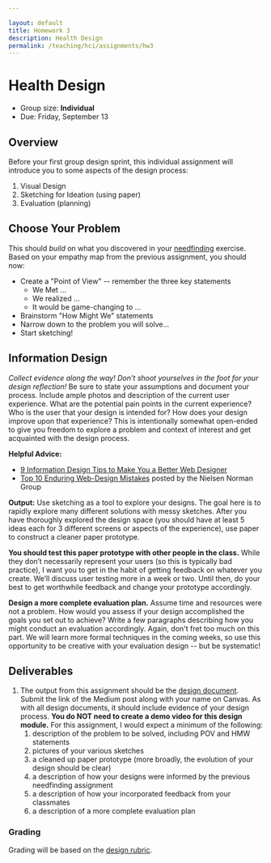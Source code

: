 ```yaml
---

layout: default
title: Homework 3
description: Health Design
permalink: /teaching/hci/assignments/hw3
---
```


# Health Design

* Group size: **Individual**
* Due: Friday, September 13

## Overview 
Before your first group design sprint, this individual assignment will introduce you to some aspects of the design process:
1. Visual Design
2. Sketching for Ideation (using paper)
3. Evaluation (planning)

## Choose Your Problem
This should *build* on what you discovered in your [needfinding](./needfinding.md) exercise. Based on your empathy map from the previous assignment, you should now:

* Create a "Point of View" -- remember the three key statements
    * We Met ...
    * We realized ...
    * It would be game-changing to ...
* Brainstorm "How Might We" statements
* Narrow down to the problem you will solve...
* Start sketching!

## Information Design
*Collect evidence along the way! Don’t shoot yourselves in the foot for your design reflection!* Be sure to state your assumptions and document your process. Include ample photos and description of the current user experience. What are the potential pain points in the current experience? Who is the user that your design is intended for? How does your design improve upon that experience? This is intentionally somewhat open-ended to give you freedom to explore a problem and context of interest and get acquainted with the design process.

**Helpful Advice:**
* [9 Information Design Tips to Make You a Better Web Designer](https://design.tutsplus.com/articles/9-information-design-tips-to-make-you-a-better-web-designer--psd-1601)
* [Top 10 Enduring Web-Design Mistakes](https://www.nngroup.com/articles/top-10-enduring/) posted by the Nielsen Norman Group

**Output:** Use sketching as a tool to explore your designs. The goal here is to rapidly explore many different solutions with messy sketches. After you have thoroughly explored the design space (you should have at least 5 ideas each for 3 different screens or aspects of the experience), use paper to construct a cleaner paper prototype.

**You should test this paper prototype with other people in the class.** While they don’t necessarily represent your users (so this is typically bad practice), I want you to get in the habit of getting feedback on whatever you create. We’ll discuss user testing more in a week or two. Until then, do your best to get worthwhile feedback and change your prototype accordingly.

**Design a more complete evaluation plan.** Assume time and resources were not a problem. How would you assess if your design accomplished the goals you set out to achieve? Write a few paragraphs describing how you might conduct an evaluation accordingly. Again, don't fret too much on this part. We will learn more formal techniques in the coming weeks, so use this opportunity to be creative with your evaluation design -- but be systematic!

## Deliverables
1. The output from this assignment should be the [design document](https://emilywall.github.io/hci/resources/design_docs.html). Submit the link of the Medium post along with your name on Canvas. As with all design documents, it should include evidence of your design process. **You do NOT need to create a demo video for this design module.** For this assignment, I would expect a minimum of the following:
    1. description of the problem to be solved, including POV and HMW statements
    2. pictures of your various sketches
    3. a cleaned up paper prototype (more broadly, the evolution of your design should be clear)
    4. a description of how your designs were informed by the previous needfinding assignment
    5. a description of how your incorporated feedback from your classmates
    6. a description of a more complete evaluation plan

### Grading
Grading will be based on the [design rubric](https://docs.google.com/spreadsheets/d/1aI9LcmVZmh_977G__U4Guz_rPRCwWZs26J_yHXbhSyY/edit?usp=sharing).